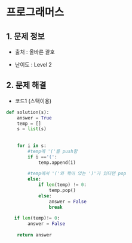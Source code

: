 # 프로그래머스  

## 1. 문제 정보

- 출처 : 올바른 괄호

- 난이도 : Level 2

## 2. 문제 해결

- 코드1 (스택이용)
```python
def solution(s):
    answer = True
    temp = []
    s = list(s)
    
   
    for i in s:
        #temp에 '('를 push함
        if i =='(':
            temp.append(i)
        
        #temp에서 '('와 짝이 있는 ')'가 있다면 pop
        else: 
            if len(temp) != 0:
                temp.pop()
            else:
                answer = False
                break  
   
   if len(temp)!= 0:
        answer = False
    
    return answer
```   
